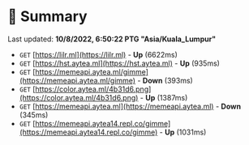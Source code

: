# 📖 Summary
Last updated: **10/8/2022, 6:50:22 PTG "Asia/Kuala_Lumpur"**

- `GET` [https://lilr.ml](https://lilr.ml) - **Up** (6622ms)
- `GET` [https://hst.aytea.ml](https://hst.aytea.ml) - **Up** (935ms)
- `GET` [https://memeapi.aytea.ml/gimme](https://memeapi.aytea.ml/gimme) - **Down** (393ms)
- `GET` [https://color.aytea.ml/4b31d6.png](https://color.aytea.ml/4b31d6.png) - **Up** (1387ms)
- `GET` [https://memeapi.aytea.ml](https://memeapi.aytea.ml) - **Down** (345ms)
- `GET` [https://memeapi.aytea14.repl.co/gimme](https://memeapi.aytea14.repl.co/gimme) - **Up** (1031ms)
